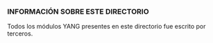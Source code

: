 ### INFORMACIÓN SOBRE ESTE DIRECTORIO
Todos los módulos YANG presentes en este directorio fue escrito por terceros.
